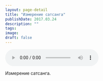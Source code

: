 ```yaml
---
layout: page-detail
title: "Измерение сатсанга"
publishDate: 2017.03.24
description: ""
tags:
image:
draft: false
---
```


<audio title="2017.03.24 - Измерение сатсанга.mp3" src="/upload/iblock/4b7/4b73eb4b2aaa419ff0986d87be220c2e.mp3" controls=""></audio>

 Измерение сатсанга. 

  
